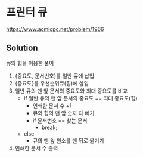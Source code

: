 # 프린터 큐
https://www.acmicpc.net/problem/1966

## Solution
큐와 힙을 이용한 풀이
1. {중요도, 문서번호}를 일반 큐에 삽입
2. {중요도}를 우선순위큐(힙)에 삽입
3. 일반 큐의 맨 앞 문서의 중요도와 최대 중요도를 비교
    - if 일반 큐의 맨 앞 문서의 중요도 == 최대 중요도(힙)
        - 인쇄한 문서 수 +1
        - 큐와 힙의 맨 앞 숫자 다 빼기   
        - if 문서번호 == 찾는 문서
            - break;
    - else
        - 큐의 맨 앞 원소를 맨 뒤로 옮기기
4. 인쇄한 문서 수 출력